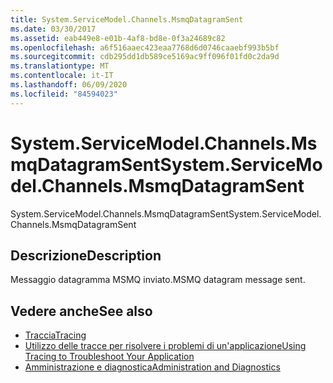 ```yaml
---
title: System.ServiceModel.Channels.MsmqDatagramSent
ms.date: 03/30/2017
ms.assetid: eab449e8-e01b-4af8-bd8e-0f3a24689c82
ms.openlocfilehash: a6f516aaec423eaa7768d6d0746caaebf993b5bf
ms.sourcegitcommit: cdb295dd1db589ce5169ac9ff096f01fd0c2da9d
ms.translationtype: MT
ms.contentlocale: it-IT
ms.lasthandoff: 06/09/2020
ms.locfileid: "84594023"
---
```

# <a name="systemservicemodelchannelsmsmqdatagramsent"></a><span data-ttu-id="8475b-102">System.ServiceModel.Channels.MsmqDatagramSent</span><span class="sxs-lookup"><span data-stu-id="8475b-102">System.ServiceModel.Channels.MsmqDatagramSent</span></span>
<span data-ttu-id="8475b-103">System.ServiceModel.Channels.MsmqDatagramSent</span><span class="sxs-lookup"><span data-stu-id="8475b-103">System.ServiceModel.Channels.MsmqDatagramSent</span></span>  
  
## <a name="description"></a><span data-ttu-id="8475b-104">Descrizione</span><span class="sxs-lookup"><span data-stu-id="8475b-104">Description</span></span>  
 <span data-ttu-id="8475b-105">Messaggio datagramma MSMQ inviato.</span><span class="sxs-lookup"><span data-stu-id="8475b-105">MSMQ datagram message sent.</span></span>  
  
## <a name="see-also"></a><span data-ttu-id="8475b-106">Vedere anche</span><span class="sxs-lookup"><span data-stu-id="8475b-106">See also</span></span>

- [<span data-ttu-id="8475b-107">Traccia</span><span class="sxs-lookup"><span data-stu-id="8475b-107">Tracing</span></span>](index.md)
- [<span data-ttu-id="8475b-108">Utilizzo delle tracce per risolvere i problemi di un'applicazione</span><span class="sxs-lookup"><span data-stu-id="8475b-108">Using Tracing to Troubleshoot Your Application</span></span>](using-tracing-to-troubleshoot-your-application.md)
- [<span data-ttu-id="8475b-109">Amministrazione e diagnostica</span><span class="sxs-lookup"><span data-stu-id="8475b-109">Administration and Diagnostics</span></span>](../index.md)
